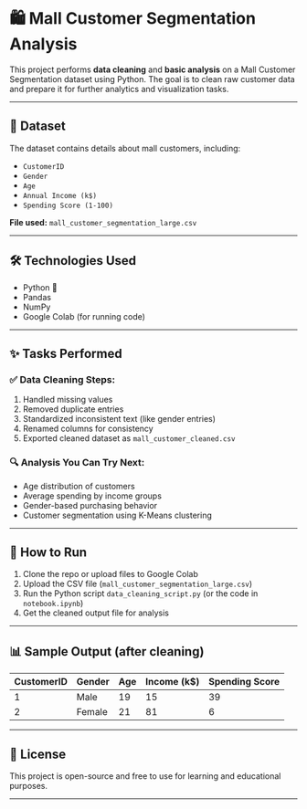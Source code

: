 # 🛍️ Mall Customer Segmentation Analysis

This project performs **data cleaning** and **basic analysis** on a Mall Customer Segmentation dataset using Python. The goal is to clean raw customer data and prepare it for further analytics and visualization tasks.

---

## 📁 Dataset

The dataset contains details about mall customers, including:
- `CustomerID`
- `Gender`
- `Age`
- `Annual Income (k$)`
- `Spending Score (1-100)`

**File used:** `mall_customer_segmentation_large.csv`

---

## 🛠️ Technologies Used

- Python 🐍
- Pandas
- NumPy
- Google Colab (for running code)

---

## ✨ Tasks Performed

### ✅ Data Cleaning Steps:
1. Handled missing values
2. Removed duplicate entries
3. Standardized inconsistent text (like gender entries)
4. Renamed columns for consistency
5. Exported cleaned dataset as `mall_customer_cleaned.csv`

### 🔍 Analysis You Can Try Next:
- Age distribution of customers
- Average spending by income groups
- Gender-based purchasing behavior
- Customer segmentation using K-Means clustering

---

## 🚀 How to Run

1. Clone the repo or upload files to Google Colab
2. Upload the CSV file (`mall_customer_segmentation_large.csv`)
3. Run the Python script `data_cleaning_script.py` (or the code in `notebook.ipynb`)
4. Get the cleaned output file for analysis

---

## 📊 Sample Output (after cleaning)

| CustomerID | Gender | Age | Income (k$) | Spending Score |
|------------|--------|-----|-------------|----------------|
| 1          | Male   | 19  | 15          | 39             |
| 2          | Female | 21  | 81          | 6              |

---

## 📎 License

This project is open-source and free to use for learning and educational purposes.

---



